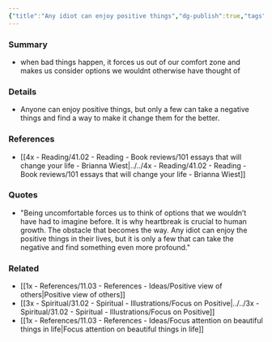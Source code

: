 ```yaml
---
{"title":"Any idiot can enjoy positive things","dg-publish":true,"tags":[],"date created":"Sunday, November 13th 2022, 11:52:21 pm","date modified":"Sunday, November 13th 2022, 11:52:38 pm","permalink":"/1x-references/11-03-references-ideas/any-idiot-can-enjoy-positive-things/","dgHomeLink":true,"dgPassFrontmatter":true,"dgShowBacklinks":true,"dgShowLocalGraph":false,"dgShowInlineTitle":true}
---
```



### Summary
- when bad things happen, it forces us out of our comfort zone and makes us consider options we wouldnt otherwise have thought of

### Details
- Anyone can enjoy positive things, but only a few can take a negative things and find a way to make it change them for the better.

### References
- [[4x - Reading/41.02 - Reading - Book reviews/101 essays that will change your life - Brianna Wiest|../../4x - Reading/41.02 - Reading - Book reviews/101 essays that will change your life - Brianna Wiest]]

### Quotes
- "Being uncomfortable forces us to think of options that we wouldn’t have had to imagine before. It is why heartbreak is crucial to human growth. The obstacle that becomes the way. Any idiot can enjoy the positive things in their lives, but it is only a few that can take the negative and find something even more profound."

### Related
- [[1x - References/11.03 - References - Ideas/Positive view of others|Positive view of others]]
- [[3x - Spiritual/31.02 - Spiritual - Illustrations/Focus on Positive|../../3x - Spiritual/31.02 - Spiritual - Illustrations/Focus on Positive]]
- [[1x - References/11.03 - References - Ideas/Focus attention on beautiful things in life|Focus attention on beautiful things in life]]